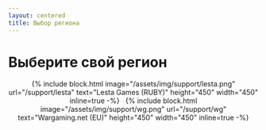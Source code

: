 ```yaml
---
layout: centered
title: Выбор региона
---
```


# Выберите свой регион

<div style="text-align: center">
{% include block.html image="/assets/img/support/lesta.png" url="/support/lesta" text="Lesta Games (RUBY)" height="450" width="450" inline=true -%}
&nbsp;
{% include block.html image="/assets/img/support/wg.png" url="/support/wg" text="Wargaming.net (EU)" height="450" width="450" inline=true -%}
</div>
